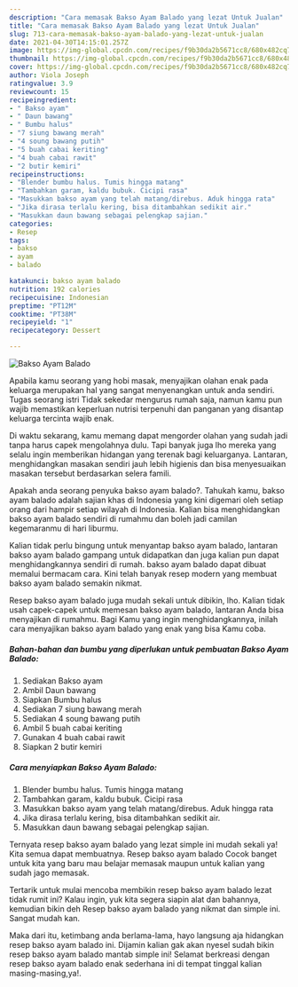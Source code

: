 ```yaml
---
description: "Cara memasak Bakso Ayam Balado yang lezat Untuk Jualan"
title: "Cara memasak Bakso Ayam Balado yang lezat Untuk Jualan"
slug: 713-cara-memasak-bakso-ayam-balado-yang-lezat-untuk-jualan
date: 2021-04-30T14:15:01.257Z
image: https://img-global.cpcdn.com/recipes/f9b30da2b5671cc8/680x482cq70/bakso-ayam-balado-foto-resep-utama.jpg
thumbnail: https://img-global.cpcdn.com/recipes/f9b30da2b5671cc8/680x482cq70/bakso-ayam-balado-foto-resep-utama.jpg
cover: https://img-global.cpcdn.com/recipes/f9b30da2b5671cc8/680x482cq70/bakso-ayam-balado-foto-resep-utama.jpg
author: Viola Joseph
ratingvalue: 3.9
reviewcount: 15
recipeingredient:
- " Bakso ayam"
- " Daun bawang"
- " Bumbu halus"
- "7 siung bawang merah"
- "4 soung bawang putih"
- "5 buah cabai keriting"
- "4 buah cabai rawit"
- "2 butir kemiri"
recipeinstructions:
- "Blender bumbu halus. Tumis hingga matang"
- "Tambahkan garam, kaldu bubuk. Cicipi rasa"
- "Masukkan bakso ayam yang telah matang/direbus. Aduk hingga rata"
- "Jika dirasa terlalu kering, bisa ditambahkan sedikit air."
- "Masukkan daun bawang sebagai pelengkap sajian."
categories:
- Resep
tags:
- bakso
- ayam
- balado

katakunci: bakso ayam balado 
nutrition: 192 calories
recipecuisine: Indonesian
preptime: "PT12M"
cooktime: "PT38M"
recipeyield: "1"
recipecategory: Dessert

---
```



![Bakso Ayam Balado](https://img-global.cpcdn.com/recipes/f9b30da2b5671cc8/680x482cq70/bakso-ayam-balado-foto-resep-utama.jpg)

Apabila kamu seorang yang hobi masak, menyajikan olahan enak pada keluarga merupakan hal yang sangat menyenangkan untuk anda sendiri. Tugas seorang istri Tidak sekedar mengurus rumah saja, namun kamu pun wajib memastikan keperluan nutrisi terpenuhi dan panganan yang disantap keluarga tercinta wajib enak.

Di waktu  sekarang, kamu memang dapat mengorder olahan yang sudah jadi tanpa harus capek mengolahnya dulu. Tapi banyak juga lho mereka yang selalu ingin memberikan hidangan yang terenak bagi keluarganya. Lantaran, menghidangkan masakan sendiri jauh lebih higienis dan bisa menyesuaikan masakan tersebut berdasarkan selera famili. 



Apakah anda seorang penyuka bakso ayam balado?. Tahukah kamu, bakso ayam balado adalah sajian khas di Indonesia yang kini digemari oleh setiap orang dari hampir setiap wilayah di Indonesia. Kalian bisa menghidangkan bakso ayam balado sendiri di rumahmu dan boleh jadi camilan kegemaranmu di hari liburmu.

Kalian tidak perlu bingung untuk menyantap bakso ayam balado, lantaran bakso ayam balado gampang untuk didapatkan dan juga kalian pun dapat menghidangkannya sendiri di rumah. bakso ayam balado dapat dibuat memalui bermacam cara. Kini telah banyak resep modern yang membuat bakso ayam balado semakin nikmat.

Resep bakso ayam balado juga mudah sekali untuk dibikin, lho. Kalian tidak usah capek-capek untuk memesan bakso ayam balado, lantaran Anda bisa menyajikan di rumahmu. Bagi Kamu yang ingin menghidangkannya, inilah cara menyajikan bakso ayam balado yang enak yang bisa Kamu coba.

<!--inarticleads1-->

##### Bahan-bahan dan bumbu yang diperlukan untuk pembuatan Bakso Ayam Balado:

1. Sediakan  Bakso ayam
1. Ambil  Daun bawang
1. Siapkan  Bumbu halus
1. Sediakan 7 siung bawang merah
1. Sediakan 4 soung bawang putih
1. Ambil 5 buah cabai keriting
1. Gunakan 4 buah cabai rawit
1. Siapkan 2 butir kemiri




<!--inarticleads2-->

##### Cara menyiapkan Bakso Ayam Balado:

1. Blender bumbu halus. Tumis hingga matang
1. Tambahkan garam, kaldu bubuk. Cicipi rasa
1. Masukkan bakso ayam yang telah matang/direbus. Aduk hingga rata
1. Jika dirasa terlalu kering, bisa ditambahkan sedikit air.
1. Masukkan daun bawang sebagai pelengkap sajian.




Ternyata resep bakso ayam balado yang lezat simple ini mudah sekali ya! Kita semua dapat membuatnya. Resep bakso ayam balado Cocok banget untuk kita yang baru mau belajar memasak maupun untuk kalian yang sudah jago memasak.

Tertarik untuk mulai mencoba membikin resep bakso ayam balado lezat tidak rumit ini? Kalau ingin, yuk kita segera siapin alat dan bahannya, kemudian bikin deh Resep bakso ayam balado yang nikmat dan simple ini. Sangat mudah kan. 

Maka dari itu, ketimbang anda berlama-lama, hayo langsung aja hidangkan resep bakso ayam balado ini. Dijamin kalian gak akan nyesel sudah bikin resep bakso ayam balado mantab simple ini! Selamat berkreasi dengan resep bakso ayam balado enak sederhana ini di tempat tinggal kalian masing-masing,ya!.


